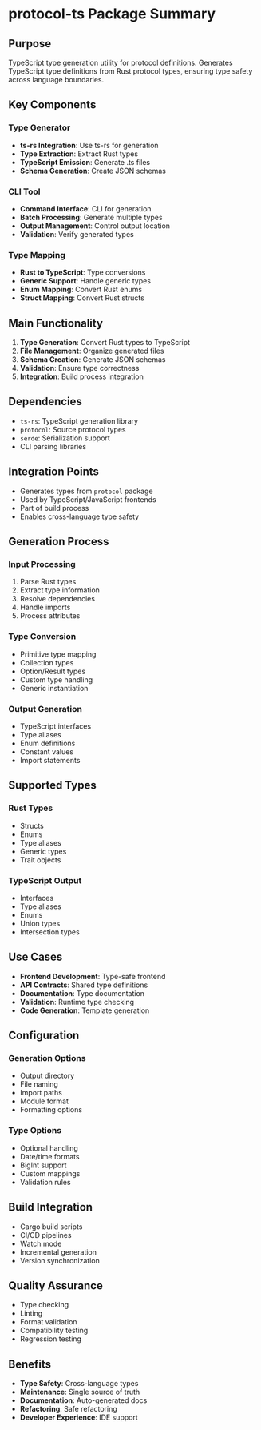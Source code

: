 # protocol-ts Package Summary

## Purpose
TypeScript type generation utility for protocol definitions. Generates TypeScript type definitions from Rust protocol types, ensuring type safety across language boundaries.

## Key Components

### Type Generator
- **ts-rs Integration**: Use ts-rs for generation
- **Type Extraction**: Extract Rust types
- **TypeScript Emission**: Generate .ts files
- **Schema Generation**: Create JSON schemas

### CLI Tool
- **Command Interface**: CLI for generation
- **Batch Processing**: Generate multiple types
- **Output Management**: Control output location
- **Validation**: Verify generated types

### Type Mapping
- **Rust to TypeScript**: Type conversions
- **Generic Support**: Handle generic types
- **Enum Mapping**: Convert Rust enums
- **Struct Mapping**: Convert Rust structs

## Main Functionality
1. **Type Generation**: Convert Rust types to TypeScript
2. **File Management**: Organize generated files
3. **Schema Creation**: Generate JSON schemas
4. **Validation**: Ensure type correctness
5. **Integration**: Build process integration

## Dependencies
- `ts-rs`: TypeScript generation library
- `protocol`: Source protocol types
- `serde`: Serialization support
- CLI parsing libraries

## Integration Points
- Generates types from `protocol` package
- Used by TypeScript/JavaScript frontends
- Part of build process
- Enables cross-language type safety

## Generation Process

### Input Processing
1. Parse Rust types
2. Extract type information
3. Resolve dependencies
4. Handle imports
5. Process attributes

### Type Conversion
- Primitive type mapping
- Collection types
- Option/Result types
- Custom type handling
- Generic instantiation

### Output Generation
- TypeScript interfaces
- Type aliases
- Enum definitions
- Constant values
- Import statements

## Supported Types

### Rust Types
- Structs
- Enums
- Type aliases
- Generic types
- Trait objects

### TypeScript Output
- Interfaces
- Type aliases
- Enums
- Union types
- Intersection types

## Use Cases
- **Frontend Development**: Type-safe frontend
- **API Contracts**: Shared type definitions
- **Documentation**: Type documentation
- **Validation**: Runtime type checking
- **Code Generation**: Template generation

## Configuration

### Generation Options
- Output directory
- File naming
- Import paths
- Module format
- Formatting options

### Type Options
- Optional handling
- Date/time formats
- BigInt support
- Custom mappings
- Validation rules

## Build Integration
- Cargo build scripts
- CI/CD pipelines
- Watch mode
- Incremental generation
- Version synchronization

## Quality Assurance
- Type checking
- Linting
- Format validation
- Compatibility testing
- Regression testing

## Benefits
- **Type Safety**: Cross-language types
- **Maintenance**: Single source of truth
- **Documentation**: Auto-generated docs
- **Refactoring**: Safe refactoring
- **Developer Experience**: IDE support